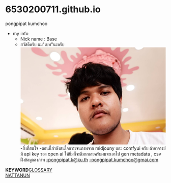 # 6530200711.github.io
pongpipat kumchoo
- my info
  - Nick name : Base
  - สวัสดีครับ ผม"เบท"นะครับ
![alt text](base.jpg)
-สิ่งที่สนใจ
  -ตอนนี้กำลังสนใจการเจนภาพจาก midjouny และ comfyui ครับ ถ้าอาจารย์มี api key ของ open ai ให้ยืมก็จะดีมากเลยครับผมจะเอาไป gen metadata , csv  ฝั่งข้อมูลลงภาพ
  -pongpipat.k@ku.th
  -pongpipat.kumchoo@gmai.com
  

**KEYWORD**[GLOSSARY](classification.md)
<br/>
[NATTANUN](https://tnattanun.github.io/)
